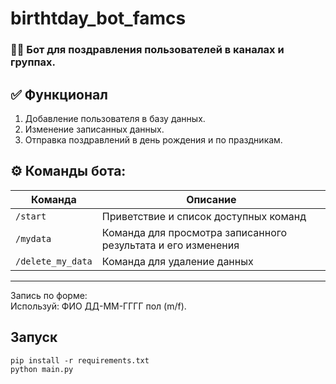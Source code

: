 # birthtday_bot_famcs

### 👨‍💻 Бот для поздравления пользователей в каналах и группах.  

## ✅ Функционал

1) Добавление пользователя в базу данных.  
2) Изменение записанных данных.  
3) Отправка поздравлений в день рождения и по праздникам.


## ⚙️ Команды бота:

| Команда | Описание |
|---------|----------|
| `/start` | Приветствие и список доступных команд | 
| `/mydata` | Команда для просмотра записанного результата и его изменения |
| `/delete_my_data` | Команда для удаление данных |

---
Запись по форме:  
Используй: ФИО ДД-ММ-ГГГГ пол (m/f).
## Запуск 
```
pip install -r requirements.txt
python main.py
```
